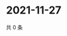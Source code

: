 # 2021-11-27

共 0 条

<!-- BEGIN WEIBO -->
<!-- 最后更新时间 Sat Nov 27 2021 01:15:31 GMT+0800 (China Standard Time) -->

<!-- END WEIBO -->
